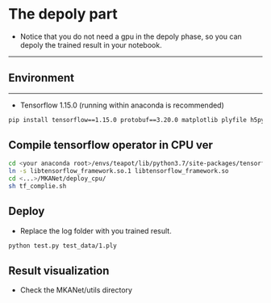 # The depoly part

- Notice that you do not need a gpu in the depoly phase, so you can depoly the trained result in your notebook.

---
## Environment
---
- Tensorflow 1.15.0 (running within anaconda is recommended)

```bash
pip install tensorflow==1.15.0 protobuf==3.20.0 matplotlib plyfile h5py
```

## Compile tensorflow operator in CPU ver
```bash
cd <your anaconda root>/envs/teapot/lib/python3.7/site-packages/tensorflow_core
ln -s libtensorflow_framework.so.1 libtensorflow_framework.so
cd <...>/MKANet/deploy_cpu/
sh tf_complie.sh
```

## Deploy
- Replace the log folder with you trained result.
```bash
python test.py test_data/1.ply
```

## Result visualization
- Check the MKANet/utils directory
